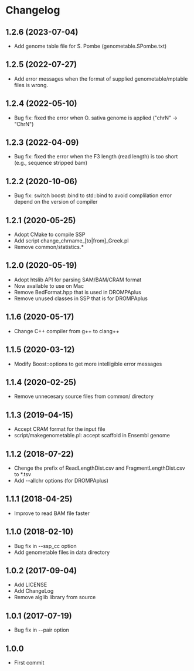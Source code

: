 # Changelog

## 1.2.6 (2023-07-04)
- Add genome table file for S. Pombe (genometable.SPombe.txt)

## 1.2.5 (2022-07-27)
- Add error messages when the format of supplied genometable/mptable files is wrong.

## 1.2.4 (2022-05-10)
- Bug fix: fixed the error when O. sativa genome is applied ("chrN" -> "ChrN")

## 1.2.3 (2022-04-09)
- Bug fix: fixed the error when the F3 length (read length) is too short (e.g., sequence stripped bam)

## 1.2.2 (2020-10-06)
- Bug fix: switch boost::bind to std::bind to avoid complilation error depend on the version of compiler

## 1.2.1 (2020-05-25)
- Adopt CMake to compile SSP
- Add script change_chrname_[to|from]_Greek.pl
- Remove common/statistics.*

## 1.2.0 (2020-05-19)
- Adopt htslib API for parsing SAM/BAM/CRAM format
- Now available to use on Mac
- Remove BedFormat.hpp that is used in DROMPAplus
- Remove unused classes in SSP that is for DROMPAplus

## 1.1.6 (2020-05-17)
- Change C++ compiler from g++ to clang++

## 1.1.5 (2020-03-12)
- Modify Boost::options to get more intelligible error messages

## 1.1.4 (2020-02-25)
- Remove unnecesary source files from common/ directory

## 1.1.3 (2019-04-15)
- Accept CRAM format for the input file
- script/makegenometable.pl: accept scaffold in Ensembl genome

## 1.1.2 (2018-07-22)
- Chenge the prefix of ReadLengthDist.csv and FragmentLengthDist.csv to *.tsv
- Add --allchr options (for DROMPAplus)

## 1.1.1 (2018-04-25)
- Improve to read BAM file faster

## 1.1.0 (2018-02-10)
- Bug fix in --ssp_cc option
- Add genometable files in data directory

## 1.0.2 (2017-09-04)
- Add LICENSE
- Add ChangeLog
- Remove alglib library from source

## 1.0.1 (2017-07-19)
- Bug fix in --pair option

## 1.0.0
- First commit

